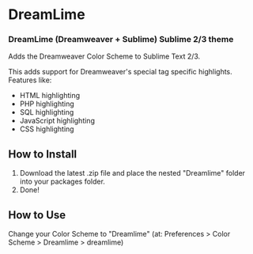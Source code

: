 # DreamLime 
### DreamLime (Dreamweaver + Sublime) Sublime 2/3 theme
Adds the Dreamweaver Color Scheme to Sublime Text 2/3.

This adds support for Dreamweaver's special tag specific highlights.
Features like:
* HTML highlighting
* PHP highlighting
* SQL highlighting
* JavaScript highlighting
* CSS highlighting

## How to Install
1. Download the latest .zip file and place the nested "Dreamlime" folder into your packages folder.
2. Done!

## How to Use
Change your Color Scheme to "Dreamlime" (at: Preferences > Color Scheme > Dreamlime > dreamlime)

